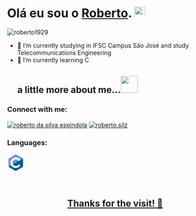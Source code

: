 <h1>Olá eu sou o <a href="https://github.com/roberto1929">Roberto</a>. <img src="https://media.giphy.com/media/hvRJCLFzcasrR4ia7z/giphy.gif" height="25px" width="25px">  </h1>
<p align="left"> <img src="https://komarev.com/ghpvc/?username=roberto1929&label=Profile%20views&color=0e75b6&style=flat" alt="roberto1929" /> </p>

- 🔭 I’m currently studying in IFSC Campus São José and study Telecommunications Engineering
- 🌱 I’m currently learning C
  ## a little more about me...<img height="40px" width="40px" src="https://media.giphy.com/media/5xRW2cUKfcyQg/giphy.gif">


<h3 align="left">Connect with me:</h3>
<p align="left">
<a href="https://linkedin.com/in/roberto da silva espindola" target="blank"><img align="center" src="https://raw.githubusercontent.com/rahuldkjain/github-profile-readme-generator/master/src/images/icons/Social/linked-in-alt.svg" alt="roberto da silva espindola" height="30" width="40" /></a>
<a href="https://instagram.com/roberto.silvz" target="blank"><img align="center" src="https://raw.githubusercontent.com/rahuldkjain/github-profile-readme-generator/master/src/images/icons/Social/instagram.svg" alt="roberto.silz" height="30" width="40" /></a>
</p>

<h3 align="left">Languages:</h3>
<p align="left"> <a href="https://www.cprogramming.com/" target="_blank" rel="noreferrer"> <img src="https://raw.githubusercontent.com/devicons/devicon/master/icons/c/c-original.svg" alt="c" width="40" height="40"/>  </p>
<div align="center" style="display: block"><br>
  <h2> Thanks for the visit! 💖 </h2>

